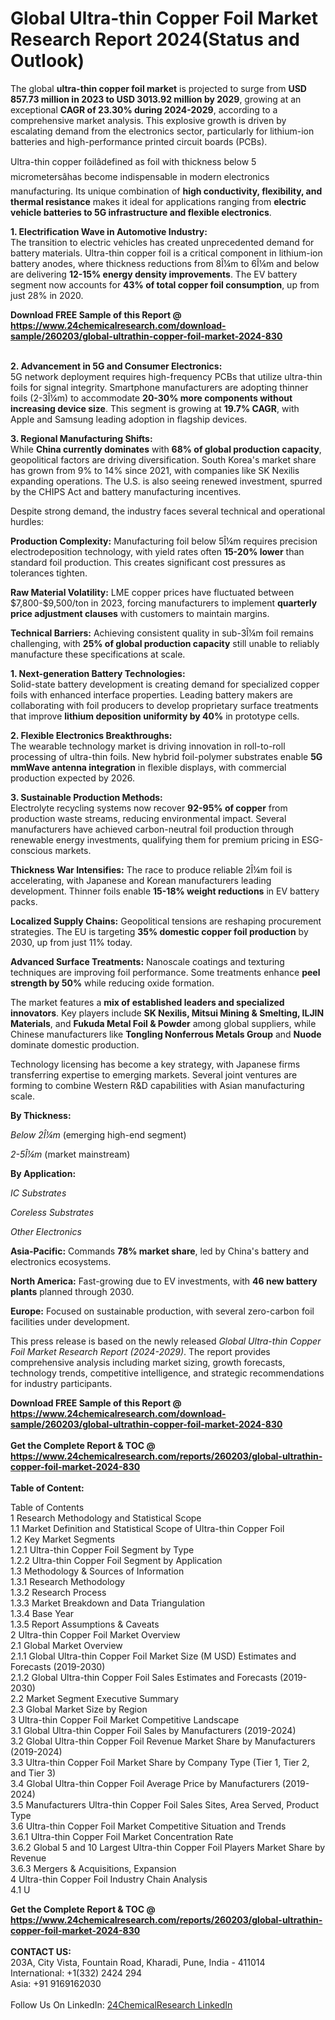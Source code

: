 <h1>Global Ultra-thin Copper Foil Market Research Report 2024(Status and Outlook)</h1><p>The global <strong>ultra-thin copper foil market</strong> is projected to surge from <strong>USD 857.73 million in 2023 to USD 3013.92 million by 2029</strong>, growing at an exceptional <strong>CAGR of 23.30% during 2024-2029</strong>, according to a comprehensive market analysis. This explosive growth is driven by escalating demand from the electronics sector, particularly for lithium-ion batteries and high-performance printed circuit boards (PCBs).</p><p>Ultra-thin copper foilâdefined as foil with thickness below 5 micrometersâhas become indispensable in modern electronics manufacturing. Its unique combination of <strong>high conductivity, flexibility, and thermal resistance</strong> makes it ideal for applications ranging from <strong>electric vehicle batteries to 5G infrastructure and flexible electronics</strong>.</p><p><strong>1. Electrification Wave in Automotive Industry:</strong><br>
The transition to electric vehicles has created unprecedented demand for battery materials. Ultra-thin copper foil is a critical component in lithium-ion battery anodes, where thickness reductions from 8Î¼m to 6Î¼m and below are delivering <strong>12-15% energy density improvements</strong>. The EV battery segment now accounts for <strong>43% of total copper foil consumption</strong>, up from just 28% in 2020.</p><div><b>Download FREE Sample of this Report @ 
            <a href="https://www.24chemicalresearch.com/download-sample/260203/global-ultrathin-copper-foil-market-2024-830">
            https://www.24chemicalresearch.com/download-sample/260203/global-ultrathin-copper-foil-market-2024-830</a></b></div><br><p><strong>2. Advancement in 5G and Consumer Electronics:</strong><br>
5G network deployment requires high-frequency PCBs that utilize ultra-thin foils for signal integrity. Smartphone manufacturers are adopting thinner foils (2-3Î¼m) to accommodate <strong>20-30% more components without increasing device size</strong>. This segment is growing at <strong>19.7% CAGR</strong>, with Apple and Samsung leading adoption in flagship devices.</p><p><strong>3. Regional Manufacturing Shifts:</strong><br>
While <strong>China currently dominates</strong> with <strong>68% of global production capacity</strong>, geopolitical factors are driving diversification. South Korea's market share has grown from 9% to 14% since 2021, with companies like SK Nexilis expanding operations. The U.S. is also seeing renewed investment, spurred by the CHIPS Act and battery manufacturing incentives.</p><p>Despite strong demand, the industry faces several technical and operational hurdles:</p><p><strong>Production Complexity:</strong> Manufacturing foil below 5Î¼m requires precision electrodeposition technology, with yield rates often <strong>15-20% lower</strong> than standard foil production. This creates significant cost pressures as tolerances tighten.</p><p><strong>Raw Material Volatility:</strong> LME copper prices have fluctuated between $7,800-$9,500/ton in 2023, forcing manufacturers to implement <strong>quarterly price adjustment clauses</strong> with customers to maintain margins.</p><p><strong>Technical Barriers:</strong> Achieving consistent quality in sub-3Î¼m foil remains challenging, with <strong>25% of global production capacity</strong> still unable to reliably manufacture these specifications at scale.</p><p><strong>1. Next-generation Battery Technologies:</strong><br>
Solid-state battery development is creating demand for specialized copper foils with enhanced interface properties. Leading battery makers are collaborating with foil producers to develop proprietary surface treatments that improve <strong>lithium deposition uniformity by 40%</strong> in prototype cells.</p><p><strong>2. Flexible Electronics Breakthroughs:</strong><br>
The wearable technology market is driving innovation in roll-to-roll processing of ultra-thin foils. New hybrid foil-polymer substrates enable <strong>5G mmWave antenna integration</strong> in flexible displays, with commercial production expected by 2026.</p><p><strong>3. Sustainable Production Methods:</strong><br>
Electrolyte recycling systems now recover <strong>92-95% of copper</strong> from production waste streams, reducing environmental impact. Several manufacturers have achieved carbon-neutral foil production through renewable energy investments, qualifying them for premium pricing in ESG-conscious markets.</p><p><strong>Thickness War Intensifies:</strong> The race to produce reliable 2Î¼m foil is accelerating, with Japanese and Korean manufacturers leading development. Thinner foils enable <strong>15-18% weight reductions</strong> in EV battery packs.</p><p><strong>Localized Supply Chains:</strong> Geopolitical tensions are reshaping procurement strategies. The EU is targeting <strong>35% domestic copper foil production</strong> by 2030, up from just 11% today.</p><p><strong>Advanced Surface Treatments:</strong> Nanoscale coatings and texturing techniques are improving foil performance. Some treatments enhance <strong>peel strength by 50%</strong> while reducing oxide formation.</p><p>The market features a <strong>mix of established leaders and specialized innovators</strong>. Key players include <strong>SK Nexilis, Mitsui Mining &amp; Smelting, ILJIN Materials</strong>, and <strong>Fukuda Metal Foil &amp; Powder</strong> among global suppliers, while Chinese manufacturers like <strong>Tongling Nonferrous Metals Group</strong> and <strong>Nuode</strong> dominate domestic production.</p><p>Technology licensing has become a key strategy, with Japanese firms transferring expertise to emerging markets. Several joint ventures are forming to combine Western R&amp;D capabilities with Asian manufacturing scale.</p><p><strong>By Thickness:</strong></p><p><em>Below 2Î¼m</em> (emerging high-end segment)</p><p><em>2-5Î¼m</em> (market mainstream)</p><p><strong>By Application:</strong></p><p><em>IC Substrates</em></p><p><em>Coreless Substrates</em></p><p><em>Other Electronics</em></p><p><strong>Asia-Pacific:</strong> Commands <strong>78% market share</strong>, led by China's battery and electronics ecosystems.</p><p><strong>North America:</strong> Fast-growing due to EV investments, with <strong>46 new battery plants</strong> planned through 2030.</p><p><strong>Europe:</strong> Focused on sustainable production, with several zero-carbon foil facilities under development.</p><p>This press release is based on the newly released <em>Global Ultra-thin Copper Foil Market Research Report (2024-2029)</em>. The report provides comprehensive analysis including market sizing, growth forecasts, technology trends, competitive intelligence, and strategic recommendations for industry participants.</p><div><b>Download FREE Sample of this Report @ 
            <a href="https://www.24chemicalresearch.com/download-sample/260203/global-ultrathin-copper-foil-market-2024-830">
            https://www.24chemicalresearch.com/download-sample/260203/global-ultrathin-copper-foil-market-2024-830</a></b></div><br><div><b>Get the Complete Report & TOC @ 
            <a href="https://www.24chemicalresearch.com/reports/260203/global-ultrathin-copper-foil-market-2024-830">
            https://www.24chemicalresearch.com/reports/260203/global-ultrathin-copper-foil-market-2024-830</a></b></div><br>
            <b>Table of Content:</b><p>Table of Contents<br />
1 Research Methodology and Statistical Scope<br />
1.1 Market Definition and Statistical Scope of Ultra-thin Copper Foil<br />
1.2 Key Market Segments<br />
1.2.1 Ultra-thin Copper Foil Segment by Type<br />
1.2.2 Ultra-thin Copper Foil Segment by Application<br />
1.3 Methodology & Sources of Information<br />
1.3.1 Research Methodology<br />
1.3.2 Research Process<br />
1.3.3 Market Breakdown and Data Triangulation<br />
1.3.4 Base Year<br />
1.3.5 Report Assumptions & Caveats<br />
2 Ultra-thin Copper Foil Market Overview<br />
2.1 Global Market Overview<br />
2.1.1 Global Ultra-thin Copper Foil Market Size (M USD) Estimates and Forecasts (2019-2030)<br />
2.1.2 Global Ultra-thin Copper Foil Sales Estimates and Forecasts (2019-2030)<br />
2.2 Market Segment Executive Summary<br />
2.3 Global Market Size by Region<br />
3 Ultra-thin Copper Foil Market Competitive Landscape<br />
3.1 Global Ultra-thin Copper Foil Sales by Manufacturers (2019-2024)<br />
3.2 Global Ultra-thin Copper Foil Revenue Market Share by Manufacturers (2019-2024)<br />
3.3 Ultra-thin Copper Foil Market Share by Company Type (Tier 1, Tier 2, and Tier 3)<br />
3.4 Global Ultra-thin Copper Foil Average Price by Manufacturers (2019-2024)<br />
3.5 Manufacturers Ultra-thin Copper Foil Sales Sites, Area Served, Product Type<br />
3.6 Ultra-thin Copper Foil Market Competitive Situation and Trends<br />
3.6.1 Ultra-thin Copper Foil Market Concentration Rate<br />
3.6.2 Global 5 and 10 Largest Ultra-thin Copper Foil Players Market Share by Revenue<br />
3.6.3 Mergers & Acquisitions, Expansion<br />
4 Ultra-thin Copper Foil Industry Chain Analysis<br />
4.1 U</p><div><b>Get the Complete Report & TOC @ 
            <a href="https://www.24chemicalresearch.com/reports/260203/global-ultrathin-copper-foil-market-2024-830">
            https://www.24chemicalresearch.com/reports/260203/global-ultrathin-copper-foil-market-2024-830</a></b></div><br><b>CONTACT US:</b><br>
            203A, City Vista, Fountain Road, Kharadi, Pune, India - 411014<br>
            International: +1(332) 2424 294<br>
            Asia: +91 9169162030 <br><br>
            Follow Us On LinkedIn: <a href="https://www.linkedin.com/company/24chemicalresearch/">24ChemicalResearch LinkedIn</a>